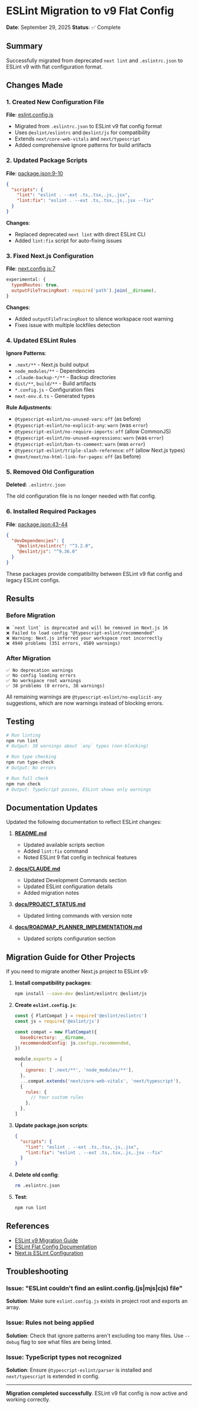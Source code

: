 # ESLint Migration to v9 Flat Config

**Date**: September 29, 2025
**Status**: ✅ Complete

## Summary

Successfully migrated from deprecated `next lint` and `.eslintrc.json` to ESLint v9 with flat configuration format.

## Changes Made

### 1. Created New Configuration File
**File**: [eslint.config.js](../eslint.config.js)

- Migrated from `.eslintrc.json` to ESLint v9 flat config format
- Uses `@eslint/eslintrc` and `@eslint/js` for compatibility
- Extends `next/core-web-vitals` and `next/typescript`
- Added comprehensive ignore patterns for build artifacts

### 2. Updated Package Scripts
**File**: [package.json:9-10](../package.json#L9-L10)

```json
{
  "scripts": {
    "lint": "eslint . --ext .ts,.tsx,.js,.jsx",
    "lint:fix": "eslint . --ext .ts,.tsx,.js,.jsx --fix"
  }
}
```

**Changes**:
- Replaced deprecated `next lint` with direct ESLint CLI
- Added `lint:fix` script for auto-fixing issues

### 3. Fixed Next.js Configuration
**File**: [next.config.js:7](../next.config.js#L7)

```javascript
experimental: {
  typedRoutes: true,
  outputFileTracingRoot: require('path').join(__dirname),
}
```

**Changes**:
- Added `outputFileTracingRoot` to silence workspace root warning
- Fixes issue with multiple lockfiles detection

### 4. Updated ESLint Rules

**Ignore Patterns**:
- `.next/**` - Next.js build output
- `node_modules/**` - Dependencies
- `.claude-backup-*/**` - Backup directories
- `dist/**`, `build/**` - Build artifacts
- `*.config.js` - Configuration files
- `next-env.d.ts` - Generated types

**Rule Adjustments**:
- `@typescript-eslint/no-unused-vars`: `off` (as before)
- `@typescript-eslint/no-explicit-any`: `warn` (was `error`)
- `@typescript-eslint/no-require-imports`: `off` (allow CommonJS)
- `@typescript-eslint/no-unused-expressions`: `warn` (was `error`)
- `@typescript-eslint/ban-ts-comment`: `warn` (was `error`)
- `@typescript-eslint/triple-slash-reference`: `off` (allow Next.js types)
- `@next/next/no-html-link-for-pages`: `off` (as before)

### 5. Removed Old Configuration
**Deleted**: `.eslintrc.json`

The old configuration file is no longer needed with flat config.

### 6. Installed Required Packages
**File**: [package.json:43-44](../package.json#L43-L44)

```json
{
  "devDependencies": {
    "@eslint/eslintrc": "^3.2.0",
    "@eslint/js": "^9.36.0"
  }
}
```

These packages provide compatibility between ESLint v9 flat config and legacy ESLint configs.

## Results

### Before Migration
```
❌ `next lint` is deprecated and will be removed in Next.js 16
❌ Failed to load config "@typescript-eslint/recommended"
❌ Warning: Next.js inferred your workspace root incorrectly
❌ 4940 problems (351 errors, 4589 warnings)
```

### After Migration
```
✅ No deprecation warnings
✅ No config loading errors
✅ No workspace root warnings
✅ 38 problems (0 errors, 38 warnings)
```

All remaining warnings are `@typescript-eslint/no-explicit-any` suggestions, which are now warnings instead of blocking errors.

## Testing

```bash
# Run linting
npm run lint
# Output: 38 warnings about `any` types (non-blocking)

# Run type checking
npm run type-check
# Output: No errors

# Run full check
npm run check
# Output: TypeScript passes, ESLint shows only warnings
```

## Documentation Updates

Updated the following documentation to reflect ESLint changes:

1. **[README.md](../README.md)**
   - Updated available scripts section
   - Added `lint:fix` command
   - Noted ESLint 9 flat config in technical features

2. **[docs/CLAUDE.md](CLAUDE.md)**
   - Updated Development Commands section
   - Updated ESLint configuration details
   - Added migration notes

3. **[docs/PROJECT_STATUS.md](PROJECT_STATUS.md)**
   - Updated linting commands with version note

4. **[docs/ROADMAP_PLANNER_IMPLEMENTATION.md](ROADMAP_PLANNER_IMPLEMENTATION.md)**
   - Updated scripts configuration section

## Migration Guide for Other Projects

If you need to migrate another Next.js project to ESLint v9:

1. **Install compatibility packages**:
   ```bash
   npm install --save-dev @eslint/eslintrc @eslint/js
   ```

2. **Create `eslint.config.js`**:
   ```javascript
   const { FlatCompat } = require('@eslint/eslintrc')
   const js = require('@eslint/js')

   const compat = new FlatCompat({
     baseDirectory: __dirname,
     recommendedConfig: js.configs.recommended,
   })

   module.exports = [
     {
       ignores: ['.next/**', 'node_modules/**'],
     },
     ...compat.extends('next/core-web-vitals', 'next/typescript'),
     {
       rules: {
         // Your custom rules
       },
     },
   ]
   ```

3. **Update package.json scripts**:
   ```json
   {
     "scripts": {
       "lint": "eslint . --ext .ts,.tsx,.js,.jsx",
       "lint:fix": "eslint . --ext .ts,.tsx,.js,.jsx --fix"
     }
   }
   ```

4. **Delete old config**:
   ```bash
   rm .eslintrc.json
   ```

5. **Test**:
   ```bash
   npm run lint
   ```

## References

- [ESLint v9 Migration Guide](https://eslint.org/docs/latest/use/configure/migration-guide)
- [ESLint Flat Config Documentation](https://eslint.org/docs/latest/use/configure/configuration-files)
- [Next.js ESLint Configuration](https://nextjs.org/docs/app/building-your-application/configuring/eslint)

## Troubleshooting

### Issue: "ESLint couldn't find an eslint.config.(js|mjs|cjs) file"
**Solution**: Make sure `eslint.config.js` exists in project root and exports an array.

### Issue: Rules not being applied
**Solution**: Check that ignore patterns aren't excluding too many files. Use `--debug` flag to see what files are being linted.

### Issue: TypeScript types not recognized
**Solution**: Ensure `@typescript-eslint/parser` is installed and `next/typescript` is extended in config.

---

**Migration completed successfully**. ESLint v9 flat config is now active and working correctly.